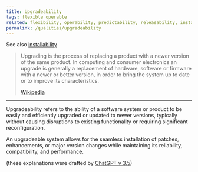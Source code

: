 ```yaml
---
title: Upgradeability
tags: flexible operable
related: flexibility, operability, predictability, releasability, installability
permalink: /qualities/upgradeability
---
```



See also [installability](qualities/installabilitx)

>Upgrading is the process of replacing a product with a newer version of the same product. 
>In computing and consumer electronics an upgrade is generally a replacement of hardware, software or firmware with a newer or better version, in order to bring the system up to date or to improve its characteristics. 
>
>[Wikipedia](https://en.wikipedia.org/wiki/Upgrade)

---

Upgradeability refers to the ability of a software system or product to be easily and efficiently upgraded or updated to newer versions, typically without causing disruptions to existing functionality or requiring significant reconfiguration. 

An upgradeable system allows for the seamless installation of patches, enhancements, or major version changes while maintaining its reliability, compatibility, and performance. 

(these explanations were drafted by [ChatGPT v 3.5](chat.openai.com))